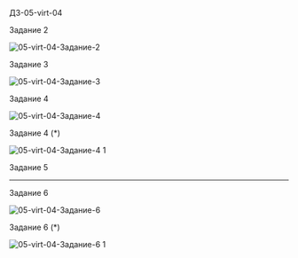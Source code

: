 ДЗ-05-virt-04

Задание 2

![05-virt-04-Задание-2](https://github.com/arklucis/my_repo/assets/154414081/3ea70c8e-9120-4957-91fe-07f357ed6b1a)


Задание 3

![05-virt-04-Задание-3](https://github.com/arklucis/my_repo/assets/154414081/1c7bd64a-6bd3-43de-9a16-14c6c9949e59)


Задание 4

![05-virt-04-Задание-4](https://github.com/arklucis/my_repo/assets/154414081/1647d7a3-c8db-408e-b50f-a03282978ae1)


Задание 4 (*)

![05-virt-04-Задание-4 1](https://github.com/arklucis/my_repo/assets/154414081/8eadd67a-0fa5-47e6-8b49-2f923929db10)


Задание 5

---------------


Задание 6

![05-virt-04-Задание-6](https://github.com/arklucis/my_repo/assets/154414081/be63f76c-ed98-469c-b963-fce188fd22a0)


Задание 6 (*)

![05-virt-04-Задание-6 1](https://github.com/arklucis/my_repo/assets/154414081/123a5ec0-071e-443d-bcd6-f32380d71657)
